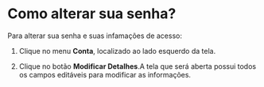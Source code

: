 # Como alterar sua senha?

Para alterar sua senha e suas infamações de acesso:

1. Clique no menu **Conta**, localizado ao lado esquerdo da tela.

2. Clique no botão **Modificar Detalhes**.A tela que será aberta possui todos os campos editáveis para modificar as informações.

 